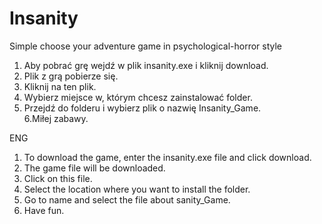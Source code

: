 # Insanity
Simple choose your adventure game in psychological-horror style

1. Aby pobrać grę wejdź w plik insanity.exe i kliknij download.
2. Plik z grą pobierze się. 
3. Kliknij na ten plik. 
4. Wybierz miejsce w, którym chcesz zainstalować folder.
5. Przejdź do folderu i wybierz plik o nazwię Insanity_Game.
<br/>6.Miłej zabawy.

ENG
<br/>
1. To download the game, enter the insanity.exe file and click download.
2. The game file will be downloaded.
3. Click on this file.
4. Select the location where you want to install the folder.
5. Go to name and select the file about sanity_Game.
6. Have fun.
